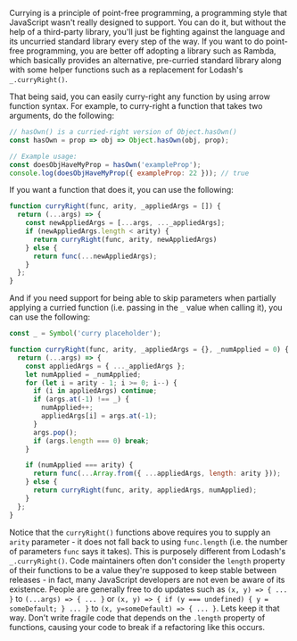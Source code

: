 Currying is a principle of point-free programming, a programming style that JavaScript wasn't really designed to support. You can do it, but without the help of a third-party library, you'll just be fighting against the language and its uncurried standard library every step of the way. If you want to do point-free programming, you are better off adopting a library such as Rambda, which basically provides an alternative, pre-curried standard library along with some helper functions such as a replacement for Lodash's `_.curryRight()`.

That being said, you can easily curry-right any function by using arrow function syntax. For example, to curry-right a function that takes two arguments, do the following:

```javascript
// hasOwn() is a curried-right version of Object.hasOwn()
const hasOwn = prop => obj => Object.hasOwn(obj, prop);

// Example usage:
const doesObjHaveMyProp = hasOwn('exampleProp');
console.log(doesObjHaveMyProp({ exampleProp: 22 })); // true
```

If you want a function that does it, you can use the following:

```javascript
function curryRight(func, arity, _appliedArgs = []) {
  return (...args) => {
    const newAppliedArgs = [...args, ..._appliedArgs];
    if (newAppliedArgs.length < arity) {
      return curryRight(func, arity, newAppliedArgs)
    } else {
      return func(...newAppliedArgs);
    }
  };
}
```

And if you need support for being able to skip parameters when partially applying a curried function (i.e. passing in the `_` value when calling it), you can use the following:

```javascript
const _ = Symbol('curry placeholder');

function curryRight(func, arity, _appliedArgs = {}, _numApplied = 0) {
  return (...args) => {
    const appliedArgs = { ..._appliedArgs };
    let numApplied = _numApplied;
    for (let i = arity - 1; i >= 0; i--) {
      if (i in appliedArgs) continue;
      if (args.at(-1) !== _) {
        numApplied++;
        appliedArgs[i] = args.at(-1);
      }
      args.pop();
      if (args.length === 0) break;
    }

    if (numApplied === arity) {
      return func(...Array.from({ ...appliedArgs, length: arity }));
    } else {
      return curryRight(func, arity, appliedArgs, numApplied);
    }
  };
}
```

Notice that the `curryRight()` functions above requires you to supply an `arity` parameter - it does not fall back to using `func.length` (i.e. the number of parameters `func` says it takes). This is purposely different from Lodash's `_.curryRight()`. Code maintainers often don't consider the `length` property of their functions to be a value they're supposed to keep stable between releases - in fact, many JavaScript developers are not even be aware of its existence. People are generally free to do updates such as `(x, y) => { ... }` to `(...args) => { ... }` or `(x, y) => { if (y === undefined) { y = someDefault; } ... }` to `(x, y=someDefault) => { ... }`. Lets keep it that way. Don't write fragile code that depends on the `.length` property of functions, causing your code to break if a refactoring like this occurs.
